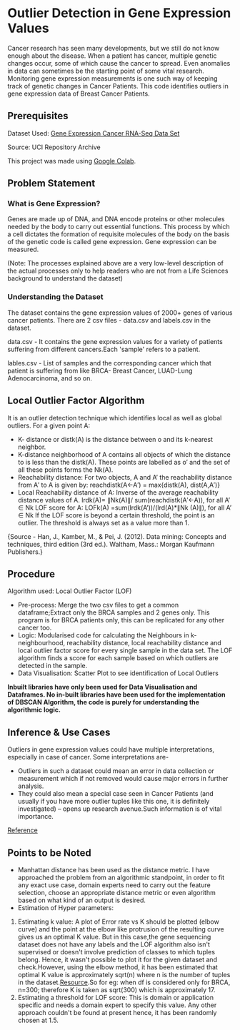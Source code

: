 # Outlier Detection in Gene Expression Values 

Cancer research has seen many developments, but we still do not know enough about the disease. When a patient has cancer, multiple genetic changes occur, some of which cause the cancer to spread. Even anomalies in data can sometimes be the starting point of some vital research. Monitoring gene expression measurements is one such way of  keeping track of genetic changes in Cancer Patients. This code identifies outliers in gene expression data of Breast Cancer Patients.

## Prerequisites

Dataset Used: [Gene Expression Cancer RNA-Seq Data Set ](https://archive.ics.uci.edu/ml/datasets/gene+expression+cancer+RNA-Seq) 

Source: UCI Repository Archive

This project was made using [Google Colab](https://colab.research.google.com/notebooks/intro.ipynb#recent=true).

## Problem Statement

### What is Gene Expression?

Genes are made up of DNA, and DNA encode proteins or other molecules needed by the body to carry out essential functions. This process by which a cell dictates the formation of requisite molecules of the body on the basis of the genetic code is called gene expression. Gene expression can be measured. 

(Note: The processes explained above are a very low-level description of the actual processes only to help readers who are not from a Life Sciences background to understand the dataset)

### Understanding the Dataset

The dataset contains the gene expression values of 2000+ genes of various cancer patients. There are 2 csv files - data.csv and labels.csv in the dataset.

data.csv  - It contains the gene expression values for a variety of patients suffering from different cancers.Each 'sample' refers to a patient. 


lables.csv - List of samples and the corresponding cancer which that patient is suffering from like BRCA- Breast Cancer, LUAD-Lung Adenocarcinoma, and so on.



## Local Outlier Factor Algorithm         

It is an outlier detection technique which identifies local as well as global outliers.
For a given point A:                      
* K- distance or distk(A) is the distance between o and its k-nearest neighbor.
* K-distance neighborhood of A contains all objects of which the distance to is less than the distk(A). These points are labelled as o’ and the set of all these points forms the Nk(A).
* Reachability distance: For two objects, A and A’ the reachability distance from A′ to A is given by:
 reachdistk(A←A′) = max{distk(A), dist(A,A′)}
* Local Reachability distance of A: Inverse of the average reachability distance values of A.
lrdk(A)= ∥Nk(A)∥/ sum(reachdistk(A′←A)), for all A’ ∈ Nk
LOF score for A: 
       LOFk(A) =sum(lrdk(A’))/(lrd(A)*∥Nk (A)∥), for all A’ ∈ Nk
If the LOF score is beyond a certain threshold, the point is an outlier. The threshold is always set as a value more than 1.

{Source - Han, J., Kamber, M., & Pei, J. (2012). Data mining: Concepts and techniques, third edition (3rd ed.). Waltham, Mass.: Morgan Kaufmann Publishers.}

## Procedure

Algorithm used: Local Outlier Factor (LOF)
* Pre-process: Merge the two csv files to get a common dataframe;Extract only the BRCA samples and 2 genes only. This program is for BRCA patients only, this can be replicated for any other cancer too.
* Logic: Modularised code for calculating the Neighbours in k-neighbourhood, reachability distance, local reachability distance and local outlier factor score for every single sample in the data set.
The LOF algorithm finds a score for each sample based on which outliers are detected in the sample.
* Data Visualisation: Scatter Plot to see identification of Local Outliers

**Inbuilt libraries have only been used for Data Visualisation and Dataframes. No in-built libraries have been used for the implementation of DBSCAN Algorithm, the code is purely for understanding the algorithmic logic.**

## Inference & Use Cases

Outliers in gene expression values could have multiple interpretations, especially in case of cancer. Some interpretations are- 
* Outliers in such a dataset could mean an error in data collection or measurement which if not removed would cause major errors in further analysis. 
* They could also mean a special case seen in Cancer Patients (and usually if you have more outlier tuples like this one, it is definitely investigated) – opens up research avenue.Such information is of vital importance.

[Reference](https://www.longdom.org/open-access/robust-detection-of-outlier-samples-and-genes-in-expression-datasets-jpb-1000387.pdf)

## Points to be Noted

* Manhattan distance has been used as the distance metric. I have approached the problem from an algorithmic standpoint, in order to fit any exact use case, domain experts need to carry out the feature selection, choose an appropriate distance metric or even algorithm based on what kind of an output is desired.
* Estimation of Hyper parameters:
1. Estimating k value: A plot of Error rate vs K should be plotted (elbow curve) and the point at the elbow like protrusion of the resulting curve gives us an optimal K value.
But in this case,the gene sequencing dataset does not have any labels and the LOF algorithm also isn't supervised or doesn't involve prediction of classes to which tuples belong. Hence, it wasn't possible to plot it for the given dataset and check.However, using the elbow method, it has been estimated that optimal K value is approximately sqrt(n) where n is the number of tuples in the dataset.[Resource](https://towardsdatascience.com/how-to-find-the-optimal-value-of-k-in-knn-35d936e554eb).So for eg: when df is considered only for BRCA, n=300; therefore K is taken as sqrt(300) which is approximately 17.
2. Estimating a threshold for LOF score: 
This is domain or application specific and needs a domain expert to specify this value. Any other approach couldn't be found at present hence, it has been randomly chosen at 1.5.
